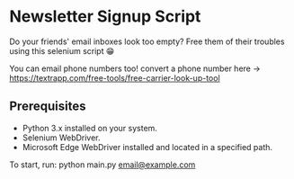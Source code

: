 # Newsletter Signup Script

Do your friends' email inboxes look too empty? Free them of their troubles using this selenium script 😁

You can email phone numbers too! convert a phone number here -> https://textrapp.com/free-tools/free-carrier-look-up-tool

## Prerequisites

- Python 3.x installed on your system.
- Selenium WebDriver.
- Microsoft Edge WebDriver installed and located in a specified path.

To start, run: python main.py email@example.com
